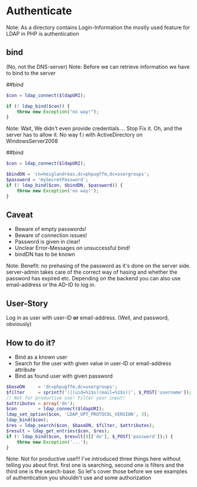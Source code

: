 # Authenticate

Note: As a directory contains Login-Information the mostly used feature for LDAP in PHP is authentication




## bind

(No, not the DNS-server)<!-- .element: class="fragment" -->
Note:
Before we can retrieve information we have to bind to the server




##bind

```php
$con = ldap_connect($ldapURI);

if (! ldap_bind($con)) {
    throw new Exception("no way!");
}
```

Note: Wait, We didn't even provide credentials.... Stop Fix it. Oh, and the server has to allow it. No way f.i with ActiveDirectory on WindowsServer2008




##bind

```php
$con = ldap_connect($ldapURI);

$bindDN = 'cn=heiglandreas,dc=phpugffm,dc=usergroups';
$password = 'mySecretPassword';
if (! ldap_bind($con, $bindDN, $password)) {
    throw new Exception('no way!');
}
```



## Caveat

* Beware of empty passwords!<!-- .element: class="fragment" -->
* Beware of connection issues!<!-- .element: class="fragment" -->
* Password is given in clear!<!-- .element: class="fragment" -->
* Unclear Error-Messages on unsuccessful bind!<!-- .element: class="fragment" -->
* bindDN has to be known<!-- .element: class="fragment" -->

Note:
Benefit: no prehasing of the password as it's done on the server side. server-admin
takes care of the correct way of hasing and whether the password has expired etc.
Depending on the backend you can also use email-address or the AD-ID to log in.




## User-Story

Log in as user with user-ID **or** email-address.
(Well, and password, obviously)



## How to do it?

* Bind as a known user<!-- .element: class="fragment" -->
* Search for the user with given value in user-ID or email-address attribute <!-- .element: class="fragment" -->
* Bind as found user with given password <!-- .element: class="fragment" -->




```php
$baseDN     = 'dc=phpugffm,dc=usergroups';
$filter     = sprintf('(|(uid=%1$s)(mail=%1$s))', $_POST['username']);
// Not for productive use! Filter your input!
$attributes = array('dn');
$con        = ldap_connect($ldapURI);
ldap_set_option($con, 'LDAP_OPT_PROTOCOL_VERSION', 3);
ldap_bind($con);
$res = ldap_search($con, $baseDN, $filter, $attributes);
$result = ldap_get_entries($con, $res);
if (! ldap_bind($con, $result[0]['dn'], $_POST['password']);) {
    throw new Exception('...');
}
```

Note:
Not for productive use!!!
I've introduced three things here without telling you about first.
first one is searching, second one is filters and the third one is the search-base.
So let's cover those before we see examples of authentication you shouldn't use and some authorization
</section>